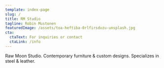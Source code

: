 ```yaml
---
template: index-page
slug: /
title: RM Studio
tagline: Robin Mustonen
featuredImage: /assets/toa-heftiba-0rlfirsdvzu-unsplash.jpg
cta:
  ctaText: For inquiries or contact
  ctaLink: /info
---
```

Raw Moon Studio. Contemporary furniture & custom designs. Specializes in steel & leather.